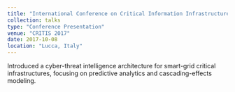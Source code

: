 ```yaml
---
title: "International Conference on Critical Information Infrastructures Security (CRITIS)"
collection: talks
type: "Conference Presentation"
venue: "CRITIS 2017"
date: 2017-10-08
location: "Lucca, Italy"
---
```


Introduced a cyber-threat intelligence architecture for smart-grid critical infrastructures, focusing on predictive analytics and cascading-effects modeling.  
